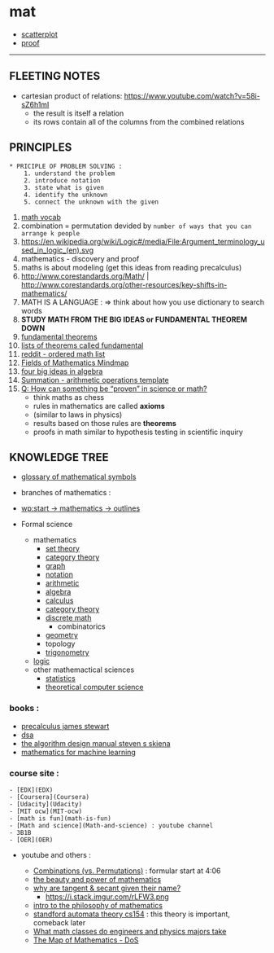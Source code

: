 # mat

-   [scatterplot](scatterplot)
-   [proof](proof)

---

## FLEETING NOTES

-   cartesian product of relations: https://www.youtube.com/watch?v=58i-sZ6h1mI
    -   the result is itself a relation
    -   its rows contain all of the columns from the combined relations

## PRINCIPLES

```from precalculus - james stewart - prologue P3
* PRICIPLE OF PROBLEM SOLVING :
    1. understand the problem
    2. introduce notation
    3. state what is given
    4. identify the unknown
    5. connect the unknown with the given
```

1.  [math vocab](math-vocab)
2.  combination = permutation devided by `number of ways that you can arrange k people`
3.  https://en.wikipedia.org/wiki/Logic#/media/File:Argument_terminology_used_in_logic_(en).svg
4.  mathematics - discovery and proof
5.  maths is about modeling (get this ideas from reading precalculus)
6.  http://www.corestandards.org/Math/ | http://www.corestandards.org/other-resources/key-shifts-in-mathematics/
7.  MATH IS A LANGUAGE : => think about how you use dictionary to search words
8.  **STUDY MATH FROM THE BIG IDEAS or FUNDAMENTAL THEOREM DOWN**
9.  [fundamental theorems](https://blogs.sas.com/content/iml/2014/02/12/fundamental-theorems-of-mathematics-and-statistics.html)
10. [lists of theorems called fundamental](https://en.wikipedia.org/wiki/List_of_theorems_called_fundamental)
11. [reddit - ordered math list](https://www.reddit.com/r/learnmath/comments/5nk3ze/could_somebody_please_give_me_an_ordered_list_of/dcc8d1m/)
12. [Fields of Mathematics Mindmap](http://www.gogeometry.com/education/mathematics_fields_mind_map.html)
13. [four big ideas in algebra](four-big-ideas-in-algebra)
14. [Summation - arithmetic operations template](https://en.wikipedia.org/wiki/Summation)
15. [Q: How can something be “proven” in science or math?](https://www.askamathematician.com/2017/08/q-how-can-something-be-proven-in-science-or-math/)
    -   think maths as chess
    -   rules in mathematics are called **axioms**
    -   (similar to laws in physics)
    -   results based on those rules are **theorems**
    -   proofs in math similar to hypothesis testing in scientific inquiry

## KNOWLEDGE TREE

-   [glossary of mathematical symbols](https://en.wikipedia.org/wiki/Glossary_of_mathematical_symbols)

-   branches of mathematics :
-   [wp:start -> mathematics -> outlines](https://en.wikipedia.org/wiki/Wikipedia:Contents/Mathematics_and_logic)
-   Formal science
    -   mathematics
        -   [set theory](set)
        -   [category theory](category)
        -   [graph](graph)
        -   [notation](notation)
        -   [arithmetic](arithmetic)
        -   [algebra](algebra)
        -   [calculus](calculus)
        -   [category theory](category)
        -   [discrete math](discrete-math)
            -   combinatorics
        -   [geometry](geometry)
        -   topology
        -   [trigonometry](trigonometry)
    -   [logic](logic)
    -   other mathemactical sciences
        -   [statistics](statistics)
        -   [theoretical computer science](theoretical-computer-science)

### books :

-   [precalculus james stewart](precalculus-james-stewart)
-   [dsa](dsa)
-   [the algorithm design manual steven s skiena](the-algorithm-design-manual-steven-s-skiena)
-   [mathematics for machine learning](mathematics-for-machine-learning)

### course site :

    - [EDX](EDX)
    - [Coursera](Coursera)
    - [Udacity](Udacity)
    - [MIT ocw](MIT-ocw)
    - [math is fun](math-is-fun)
    - [Math and science](Math-and-science) : youtube channel
    - 3B1B
    - [OER](OER)

-   youtube and others :

    -   [Combinations (vs. Permutations)](https://youtu.be/s2W6Bce_T30?t=246) : formular start at 4:06
    -   [the beauty and power of mathematics](https://www.youtube.com/watch?v=VIbjHIGMjQM)
    -   [why are tangent & secant given their name?](https://www.youtube.com/watch?v=bXwvt1eKyAM)
        -   https://i.stack.imgur.com/rLFW3.png
    -   [intro to the philosophy of mathematics](intro-to-the-philosophy-of-mathematics)
    -   [standford automata theory cs154](standford-automata-theory-cs154) : this theory is important, comeback later
    -   [What math classes do engineers and physics majors take](What-math-classes-do-engineers-and-physics-majors-take)
    -   [The Map of Mathematics - DoS](https://www.youtube.com/watch?v=OmJ-4B-mS-Y)
